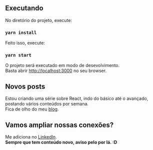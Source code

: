 ## Executando

No diretório do projeto, execute:

### `yarn install`

Feito isso, execute:

### `yarn start`

O projeto será executado em modo de desevolvimento. <br />
Basta abrir [http://localhost:3000](http://localhost:3000) no seu browser.

## Novos posts

Estou criando uma série sobre React, indo do básico até o avançado, postando vários conteúdos por semana. <br />
Fica de olho do meu [blog](https://alvesjunior.netlify.app/). <br />

## Vamos ampliar nossas conexões?

Me adiciona no [LinkedIn](https://www.linkedin.com/in/junior-alves-b66a10127/). <br />
**Sempre que tem conteúdo novo, aviso pelo por lá. :D**
